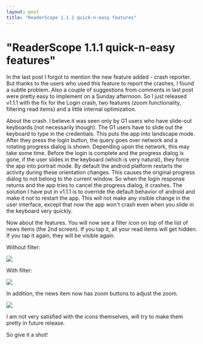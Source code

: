 ```yaml
---
layout: post
title: "ReaderScope 1.1.1 quick-n-easy features"
---
```

"ReaderScope 1.1.1 quick-n-easy features"
===
In the last post I forgot to mention the new feature added - crash reporter. But thanks to the users who used this feature to report the crashes, I found a subtle problem. Also a couple of suggestions from comments in last post were pretty easy to implement on a Sunday afternoon. So I just released v1.1.1 with the fix for the Login crash, two features (zoom functionality, filtering read items) and a little internal optimization.

  
About the crash. I believe it was seen only by G1 users who have slide-out keyboards (not necessarily though). The G1 users have to slide out the keyboard to type in the credentials. This puts the app into landscape mode. After they press the login button, the query goes over network and a rotating progress dialog is shown. Depending upon the network, this may take some time. Before the login is complete and the progress dialog is gone, if the user slides in the keyboard (which is very natural), they force the app into portrait mode. By default the android platform restarts the activity during these orientation changes. This causes the original progress dialog to not belong to the current window. So when the login response returns and the app tries to cancel the progress dialog, it crashes. The solution I have put in v1.1.1 is to override the default behavior of android and make it not to restart the app. This will not make any visible change in the user interface, except that now the app won't crash even when you slide in the keyboard very quickly.

  
Now about the features. You will now see a filter icon on top of the list of news items (the 2nd screen). If you tap it, all your read items will get hidden. If you tap it again, they will be visible again.

  
Without filter:

  
[![](http://2.bp.blogspot.com/_W6UcJjyXr24/Sq0R1jTkmjI/AAAAAAAADY0/bCQ-0LVM8Vo/s400/filter-off.png)][0]  
  
With filter:

  
[![](http://4.bp.blogspot.com/_W6UcJjyXr24/Sq0R19EJkjI/AAAAAAAADY8/_6Ll_WiuoU8/s400/filter-on.png)][1]  

  
In addition, the news item now has zoom buttons to adjust the zoom.

  
[![](http://1.bp.blogspot.com/_W6UcJjyXr24/Sq0S4PUVsdI/AAAAAAAADZE/IP5UYnxK3mY/s400/zoompanel.png)][2]  
  
I am not very satisfied with the icons themselves, will try to make them pretty in future release.  
  
So give it a shot!

[0]: http://2.bp.blogspot.com/_W6UcJjyXr24/Sq0R1jTkmjI/AAAAAAAADY0/bCQ-0LVM8Vo/s1600-h/filter-off.png
[1]: http://4.bp.blogspot.com/_W6UcJjyXr24/Sq0R19EJkjI/AAAAAAAADY8/_6Ll_WiuoU8/s1600-h/filter-on.png
[2]: http://1.bp.blogspot.com/_W6UcJjyXr24/Sq0S4PUVsdI/AAAAAAAADZE/IP5UYnxK3mY/s1600-h/zoompanel.png
